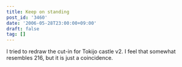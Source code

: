 ```yaml
---
title: Keep on standing
post_id: '3460'
date: '2006-05-28T23:00:00+09:00'
draft: false
tag: []
---
```


I tried to redraw the cut-in for Tokijo castle v2. I feel that somewhat resembles 216, but it is just a coincidence.